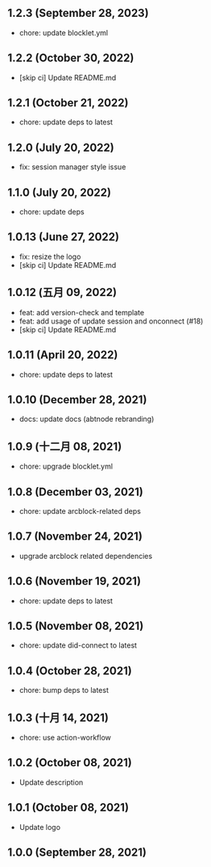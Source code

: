 ## 1.2.3 (September 28, 2023)

- chore: update blocklet.yml

## 1.2.2 (October 30, 2022)

- [skip ci] Update README.md

## 1.2.1 (October 21, 2022)

- chore: update deps to latest

## 1.2.0 (July 20, 2022)

- fix: session manager style issue

## 1.1.0 (July 20, 2022)

- chore: update deps

## 1.0.13 (June 27, 2022)

- fix: resize the logo
- [skip ci] Update README.md

## 1.0.12 (五月 09, 2022)

- feat: add version-check and template
- feat: add usage of update session and onconnect (#18)
- [skip ci] Update README.md

## 1.0.11 (April 20, 2022)

- chore: update deps to latest

## 1.0.10 (December 28, 2021)

- docs: update docs (abtnode rebranding)

## 1.0.9 (十二月 08, 2021)

- chore: upgrade blocklet.yml

## 1.0.8 (December 03, 2021)

- chore: update arcblock-related deps

## 1.0.7 (November 24, 2021)

- upgrade arcblock related dependencies

## 1.0.6 (November 19, 2021)

- chore: update deps to latest

## 1.0.5 (November 08, 2021)

- chore: update did-connect to latest

## 1.0.4 (October 28, 2021)

- chore: bump deps to latest

## 1.0.3 (十月 14, 2021)

- chore: use action-workflow

## 1.0.2 (October 08, 2021)

- Update description

## 1.0.1 (October 08, 2021)

- Update logo

## 1.0.0 (September 28, 2021)

